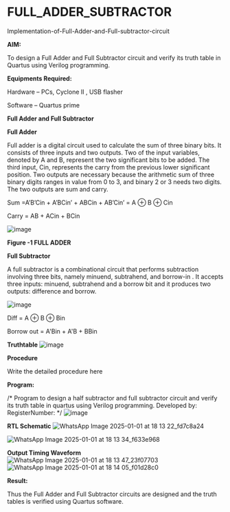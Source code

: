 # FULL_ADDER_SUBTRACTOR

Implementation-of-Full-Adder-and-Full-subtractor-circuit

**AIM:**

To design a Full Adder and Full Subtractor circuit and verify its truth table in Quartus using Verilog programming.

**Equipments Required:**

Hardware – PCs, Cyclone II , USB flasher

Software – Quartus prime

**Full Adder and Full Subtractor**

**Full Adder**

Full adder is a digital circuit used to calculate the sum of three binary bits. It consists of three inputs and two outputs. Two of the input variables, denoted by A and B, represent the two significant bits to be added. The third input, Cin, represents the carry from the previous lower significant position. Two outputs are necessary because the arithmetic sum of three binary digits ranges in value from 0 to 3, and binary 2 or 3 needs two digits. The two outputs are sum and carry.

Sum =A’B’Cin + A’BCin’ + ABCin + AB’Cin’ = A ⊕ B ⊕ Cin 

Carry = AB + ACin + BCin

![image](https://github.com/naavaneetha/FULL_ADDER_SUBTRACTOR/assets/154305477/0f30ba51-5ffb-4198-845f-18e054f675e7)

**Figure -1 FULL ADDER**

**Full Subtractor**

A full subtractor is a combinational circuit that performs subtraction involving three bits, namely minuend, subtrahend, and borrow-in . It accepts three inputs: minuend, subtrahend and a borrow bit and it produces two outputs: difference and borrow.

![image](https://github.com/naavaneetha/FULL_ADDER_SUBTRACTOR/assets/154305477/02b24f51-ab51-4304-9ad6-7b81ffc1ead5)

Diff = A ⊕ B ⊕ Bin 

Borrow out = A'Bin + A'B + BBin

**Truthtable**
![image](https://github.com/user-attachments/assets/d22bcfab-81ea-446c-824f-9f38dded32e5)


**Procedure**

Write the detailed procedure here

**Program:**

/* Program to design a half subtractor and full subtractor circuit and verify its truth table in quartus using Verilog programming. Developed by: RegisterNumber:
*/
![image](https://github.com/user-attachments/assets/2cabdae6-5d34-430a-90a1-dc3c7d3bc28d)


**RTL Schematic**
![WhatsApp Image 2025-01-01 at 18 13 22_fd7c8a24](https://github.com/user-attachments/assets/278af9ce-603c-401f-9bb1-a4e8bda5dad3)

![WhatsApp Image 2025-01-01 at 18 13 34_f633e968](https://github.com/user-attachments/assets/470d0312-68f5-4dec-88c3-69df165e0408)

**Output Timing Waveform**
![WhatsApp Image 2025-01-01 at 18 13 47_23f07703](https://github.com/user-attachments/assets/1038e88b-8394-4d67-ac55-256bd28e3075)
![WhatsApp Image 2025-01-01 at 18 14 05_f01d28c0](https://github.com/user-attachments/assets/6c64cbdb-3987-48af-bfa3-52317b9c5eb1)


**Result:**

Thus the Full Adder and Full Subtractor circuits are designed and the truth tables is verified using Quartus software.



